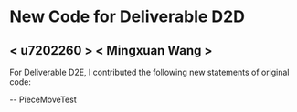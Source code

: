 # New Code for Deliverable D2D

## < u7202260 > < Mingxuan Wang >

For Deliverable D2E, I contributed the following new statements of original code:

-- PieceMoveTest 